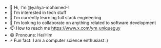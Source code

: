 - 👋 Hi, I’m @yahya-mohamed-1
- 👀 I’m interested in tech stuff
- 🌱 I’m currently learning full stack engineering
- 💞️ I’m looking to collaborate on anything related to software development
- 📫 How to reach me https://www.x.com/ym_uniqueguy
- 😄 Pronouns: He/Him
- ⚡ Fun fact: I am a computer science enthusiast :)

<!---
yahya-mohamed-1/yahya-mohamed-1 is a ✨ special ✨ repository because its `README.md` (this file) appears on your GitHub profile.
You can click the Preview link to take a look at your changes.
--->
